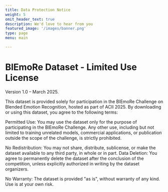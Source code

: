 ```yaml
---
title: Data Protection Notice
weight: 5
omit_header_text: true
description: We'd love to hear from you
featured_image: '/images/banner.png'
type: page
menu: main

---
```


# BlEmoRe Dataset - Limited Use License

Version 1.0 – March 2025. 

This dataset is provided solely for participation in the BlEmoRe Challenge on Blended Emotion Recognition, hosted as part of ACII 2025. By downloading or using this dataset, you agree to the following terms: 

Permitted Use: You may use the dataset only for the purpose of participating in the BlEmoRe Challenge. Any other use, including but not limited to training unrelated models, commercial applications, or publication outside the scope of the challenge, is strictly prohibited. 

No Redistribution: You may not share, distribute, sublicense, or make the dataset available to any third party, in whole or in part. Data Deletion: You agree to permanently delete the dataset after the conclusion of the competition, unless explicitly authorized in writing by the dataset organizers. 

No Warranty: The dataset is provided "as is", without warranty of any kind. Use is at your own risk.

